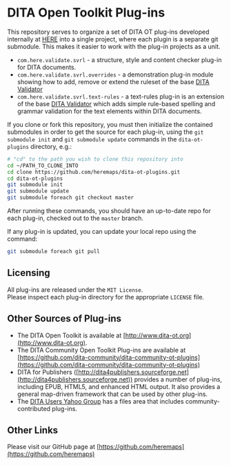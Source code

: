 # DITA Open Toolkit Plug-ins

This repository serves to organize a set of DITA OT plug-ins developed internally at [HERE](https://company.here.com/here/)
into a single project, where each plugin is a separate git submodule.
This makes it easier to work with the plug-in projects as a unit.

* `com.here.validate.svrl` - a structure, style and content checker plug-in for DITA documents.
* `com.here.validate.svrl.overrides` -  a demonstration plug-in module showing how to add, remove or extend the ruleset of the base [DITA Validator](https://github.com/heremaps/com.here.validate.svrl)
* `com.here.validate.svrl.text-rules` - a text-rules plug-in is an extension of the base [DITA Validator](https://github.com/heremaps/com.here.validate.svrl) which adds simple rule-based spelling and grammar validation for the text elements within DITA documents.


If you clone or fork this repository, you must then initialize the
contained submodules in order to get the source for each plug-in, using the `git submodule init` and `git submodule update` commands in the `dita-ot-plugins` directory, e.g.:

```bash
# "cd" to the path you wish to clone this repository into
cd ~/PATH_TO_CLONE_INTO
cd clone https://github.com/heremaps/dita-ot-plugins.git
cd dita-ot-plugins
git submodule init
git submodule update
git submodule foreach git checkout master
```

After running these commands, you should have an up-to-date repo for each plug-in, checked out to the `master` branch.

If any plug-in is updated, you can update your local repo using the command:

```bash
git submodule foreach git pull
```

## Licensing
All plug-ins are released under the `MIT License`.  
Please inspect each plug-in directory for the appropriate `LICENSE` file.

## Other Sources of Plug-ins

* The DITA Open Toolkit is available at [http://www.dita-ot.org](http://www.dita-ot.org).
* The DITA Community Open Toolkit Plug-ins are available at [https://github.com/dita-community/dita-community-ot-plugins](https://github.com/dita-community/dita-community-ot-plugins)
* DITA for Publishers ([http://dita4publishers.sourceforge.net](http://dita4publishers.sourceforge.net)) provides a number of plug-ins, including EPUB, HTML5, and enhanced HTML output. It also provides a general map-driven framework that can be used by other plug-ins.
* The [DITA Users Yahoo Group](https://groups.yahoo.com/neo/groups/dita-users/info) has a files area that includes community-contributed plug-ins.

## Other Links

Please visit our GitHub page at [https://github.com/heremaps](https://github.com/heremaps)
